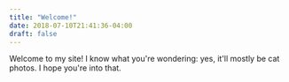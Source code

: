 ```yaml
---
title: "Welcome!"
date: 2018-07-10T21:41:36-04:00
draft: false
---
```


Welcome to my site! I know what you're wondering: yes, it'll mostly be cat photos. I hope you're into that.